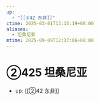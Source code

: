 ```yaml
---
up:
  - "[[②42 东非]]"
ctime: 2025-03-01T13:15:19+08:00
aliases:
  - 坦桑尼亚
mtime: 2025-09-09T12:37:06+08:00
---
```


# ②425 坦桑尼亚

- up: [[②42 东非]]
